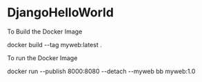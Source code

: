 # DjangoHelloWorld

To Build the Docker Image

docker build --tag myweb:latest .

To run the Docker Image

docker run --publish 8000:8080 --detach --myweb bb myweb:1.0
